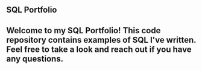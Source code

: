 ## SQL Portfolio

## Welcome to my SQL Portfolio! This code repository contains examples of SQL I've written. Feel free to take a look and reach out if you have any questions.

